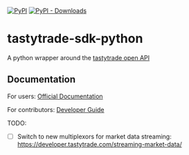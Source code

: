 [![PyPI](https://img.shields.io/pypi/v/tastytrade-sdk)](https://pypi.org/project/tastytrade-sdk/)
[![PyPI - Downloads](https://img.shields.io/pypi/dm/tastytrade-sdk)](https://pypi.org/project/tastytrade-sdk/)

# tastytrade-sdk-python

A python wrapper around the [tastytrade open API](https://developer.tastytrade.com/)

## Documentation

For users: [Official Documentation](https://tastytrade.github.io/tastytrade-sdk-python)

For contributors: [Developer Guide](./docs/contributors/README.md)

TODO:
- [ ] Switch to new multiplexors for market data streaming: https://developer.tastytrade.com/streaming-market-data/
